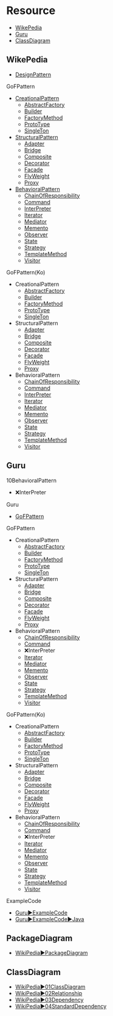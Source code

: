 # Resource
- [WikePedia](#wikepedia)
- [Guru](#guru)
- [ClassDiagram](#classdiagram)


## WikePedia
- [DesignPattern](https://en.wikipedia.org/wiki/Design_Patterns)

GoFPattern
- [CreationalPattern](https://en.wikipedia.org/wiki/Creational_pattern)
  - [AbstractFactory](https://en.wikipedia.org/wiki/Abstract_factory_pattern)
  - [Builder](https://en.wikipedia.org/wiki/Builder_pattern)
  - [FactoryMethod](https://en.wikipedia.org/wiki/Factory_method_pattern)
  - [ProtoType](https://en.wikipedia.org/wiki/Prototype_pattern)
  - [SingleTon](https://en.wikipedia.org/wiki/Singleton_pattern)
- [StructuralPattern](https://en.wikipedia.org/wiki/Structural_pattern)
  - [Adapter](https://en.wikipedia.org/wiki/Adapter_pattern)
  - [Bridge](https://en.wikipedia.org/wiki/Bridge_pattern)
  - [Composite](https://en.wikipedia.org/wiki/Composite_pattern)
  - [Decorator](https://en.wikipedia.org/wiki/Decorator_pattern)
  - [Facade](https://en.wikipedia.org/wiki/Facade_pattern)
  - [FlyWeight](https://en.wikipedia.org/wiki/Flyweight_pattern)
  - [Proxy](https://en.wikipedia.org/wiki/Proxy_pattern)
- [BehavioralPattern](https://en.wikipedia.org/wiki/Behavioral_pattern)
  - [ChainOfResponsibility](https://en.wikipedia.org/wiki/Chain-of-responsibility_pattern)
  - [Command](https://en.wikipedia.org/wiki/Command_pattern)
  - [InterPreter](https://en.wikipedia.org/wiki/Interpreter_pattern)
  - [Iterator](https://en.wikipedia.org/wiki/Iterator_pattern)
  - [Mediator](https://en.wikipedia.org/wiki/Mediator_pattern)
  - [Memento](https://en.wikipedia.org/wiki/Memento_pattern)
  - [Observer](https://en.wikipedia.org/wiki/Observer_pattern)
  - [State](https://en.wikipedia.org/wiki/State_pattern)
  - [Strategy](https://en.wikipedia.org/wiki/Strategy_pattern)
  - [TemplateMethod](https://en.wikipedia.org/wiki/Template_method_pattern)
  - [Visitor](https://en.wikipedia.org/wiki/Visitor_pattern)


GoFPattern(Ko)
- CreationalPattern
  - [AbstractFactory](https://ko.wikipedia.org/wiki/추상_팩토리_패턴)
  - [Builder](https://ko.wikipedia.org/wiki/빌더_패턴)
  - [FactoryMethod](https://ko.wikipedia.org/wiki/팩토리_메서드_패턴)
  - [ProtoType](https://ko.wikipedia.org/wiki/프로토타입_패턴)
  - [SingleTon](https://ko.wikipedia.org/wiki/싱글턴_패턴)
- StructuralPattern
  - [Adapter](https://ko.wikipedia.org/wiki/어댑터_패턴)
  - [Bridge](https://ko.wikipedia.org/wiki/브릿지_패턴)
  - [Composite](https://ko.wikipedia.org/wiki/컴포지트_패턴)
  - [Decorator](https://ko.wikipedia.org/wiki/데코레이터_패턴)
  - [Facade](https://ko.wikipedia.org/wiki/퍼사드_패턴)
  - [FlyWeight](https://ko.wikipedia.org/wiki/플라이웨이트_패턴)
  - [Proxy](https://ko.wikipedia.org/wiki/프록시_패턴)
- BehavioralPattern
  - [ChainOfResponsibility](https://ko.wikipedia.org/wiki/책임_연쇄_패턴)
  - [Command](https://ko.wikipedia.org/wiki/커맨드_패턴)
  - [InterPreter](https://ko.wikipedia.org/wiki/인터프리터_패턴)
  - [Iterator](https://ko.wikipedia.org/wiki/반복자_패턴)
  - [Mediator](https://ko.wikipedia.org/wiki/중재자_패턴)
  - [Memento](https://ko.wikipedia.org/wiki/메멘토_패턴)
  - [Observer](https://ko.wikipedia.org/wiki/옵서버_패턴)
  - [State](https://ko.wikipedia.org/wiki/상태_패턴)
  - [Strategy](https://ko.wikipedia.org/wiki/전략_패턴)
  - [TemplateMethod](https://ko.wikipedia.org/wiki/템플릿_메소드_패턴)
  - [Visitor](https://ko.wikipedia.org/wiki/비지터_패턴)

## Guru
10BehavioralPattern
- ❌InterPreter

Guru
- [GoFPattern](https://refactoring.guru/ko)


GoFPattern
- CreationalPattern
  - [AbstractFactory](https://refactoring.guru/design-patterns/abstract-factory)
  - [Builder](https://refactoring.guru/design-patterns/builder)
  - [FactoryMethod](https://refactoring.guru/design-patterns/factory-method)
  - [ProtoType](https://refactoring.guru/design-patterns/prototype)
  - [SingleTon](https://refactoring.guru/design-patterns/singleton)
- StructuralPattern
  - [Adapter](https://refactoring.guru/design-patterns/adapter)
  - [Bridge](https://refactoring.guru/design-patterns/bridge)
  - [Composite](https://refactoring.guru/design-patterns/composite)
  - [Decorator](https://refactoring.guru/design-patterns/decorator)
  - [Facade](https://refactoring.guru/design-patterns/facade)
  - [FlyWeight](https://refactoring.guru/design-patterns/flyweight)
  - [Proxy](https://refactoring.guru/design-patterns/proxy)
- BehavioralPattern
  - [ChainOfResponsibility](https://refactoring.guru/design-patterns/chain-of-responsibility)
  - [Command](https://refactoring.guru/design-patterns/command)
  - ❌InterPreter
  - [Iterator](https://refactoring.guru/design-patterns/iterator)
  - [Mediator](https://refactoring.guru/design-patterns/mediator)
  - [Memento](https://refactoring.guru/design-patterns/memento)
  - [Observer](https://refactoring.guru/design-patterns/observer)
  - [State](https://refactoring.guru/design-patterns/state)
  - [Strategy](https://refactoring.guru/design-patterns/strategy)
  - [TemplateMethod](https://refactoring.guru/design-patterns/template-method)
  - [Visitor](https://refactoring.guru/design-patterns/visitor)


GoFPattern(Ko)
- CreationalPattern
  - [AbstractFactory](https://refactoring.guru/ko/design-patterns/abstract-factory)
  - [Builder](https://refactoring.guru/ko/design-patterns/builder)
  - [FactoryMethod](https://refactoring.guru/ko/design-patterns/factory-method)
  - [ProtoType](https://refactoring.guru/ko/design-patterns/prototype)
  - [SingleTon](https://refactoring.guru/ko/design-patterns/singleton)
- StructuralPattern
  - [Adapter](https://refactoring.guru/ko/design-patterns/adapter)
  - [Bridge](https://refactoring.guru/ko/design-patterns/bridge)
  - [Composite](https://refactoring.guru/ko/design-patterns/composite)
  - [Decorator](https://refactoring.guru/ko/design-patterns/decorator)
  - [Facade](https://refactoring.guru/ko/design-patterns/facade)
  - [FlyWeight](https://refactoring.guru/ko/design-patterns/flyweight)
  - [Proxy](https://refactoring.guru/ko/design-patterns/proxy)
- BehavioralPattern
  - [ChainOfResponsibility](https://refactoring.guru/ko/design-patterns/chain-of-responsibility)
  - [Command](https://refactoring.guru/ko/design-patterns/command)
  - ❌InterPreter
  - [Iterator](https://refactoring.guru/ko/design-patterns/iterator)
  - [Mediator](https://refactoring.guru/ko/design-patterns/mediator)
  - [Memento](https://refactoring.guru/ko/design-patterns/memento)
  - [Observer](https://refactoring.guru/ko/design-patterns/observer)
  - [State](https://refactoring.guru/ko/design-patterns/state)
  - [Strategy](https://refactoring.guru/ko/design-patterns/strategy)
  - [TemplateMethod](https://refactoring.guru/ko/design-patterns/template-method)
  - [Visitor](https://refactoring.guru/ko/design-patterns/visitor)




ExampleCode
- [Guru▶️ExampleCode](https://refactoring.guru/design-patterns/examples)
- [Guru▶️ExampleCode▶️Java](https://refactoring.guru/design-patterns/java)



## PackageDiagram
- [WikiPedia▶️PackageDiagram](https://en.wikipedia.org/wiki/Package_diagram)

## ClassDiagram
- [WikiPedia▶️01ClassDiagram](https://en.wikipedia.org/wiki/Class_diagram)
- [WikiPedia▶️02Relationship](https://en.wikipedia.org/wiki/Class_diagram#Relationships)
- [WikiPedia▶️03Dependency](https://en.wikipedia.org/wiki/Dependency_(UML))
- [WikiPedia▶️04StandardDependency](https://en.wikipedia.org/wiki/Dependency_(UML)#Standard_predefined_dependencies)